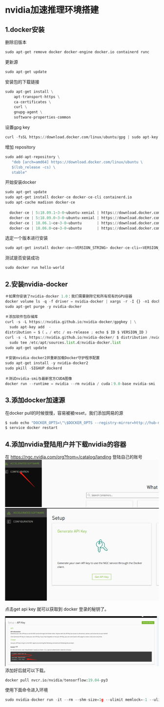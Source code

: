 # nvidia加速推理环境搭建
## 1.docker安装
删除旧版本
```python
sudo apt-get remove docker docker-engine docker.io containerd runc
```

更新源
```python
sudo apt-get update
```

安装包的下载链接
```python
sudo apt-get install \
    apt-transport-https \
    ca-certificates \
    curl \
    gnupg-agent \
    software-properties-common
```

设置gpg key
```python
curl -fsSL https://download.docker.com/linux/ubuntu/gpg | sudo apt-key add -
```

增加 repository
```python
sudo add-apt-repository \
   "deb [arch=amd64] https://download.docker.com/linux/ubuntu \
   $(lsb_release -cs) \
   stable"
```

开始安装docker
```python
sudo apt-get update
sudo apt-get install docker-ce docker-ce-cli containerd.io
sudo apt-cache madison docker-ce

  docker-ce | 5:18.09.1~3-0~ubuntu-xenial | https://download.docker.com/linux/ubuntu  xenial/stable amd64 Packages
  docker-ce | 5:18.09.0~3-0~ubuntu-xenial | https://download.docker.com/linux/ubuntu  xenial/stable amd64 Packages
  docker-ce | 18.06.1~ce~3-0~ubuntu       | https://download.docker.com/linux/ubuntu  xenial/stable amd64 Packages
  docker-ce | 18.06.0~ce~3-0~ubuntu       | https://download.docker.com/linux/ubuntu  xenial/stable amd64 Packages

```

选定一个版本进行安装
```python
sudo apt-get install docker-ce=<VERSION_STRING> docker-ce-cli=<VERSION_STRING> containerd.io
```


测试是否安装成功
```python
sudo docker run hello-world
```


## 2.安装nvidia-docker
```python
＃如果你安装了nvidia-docker 1.0：我们需要删除它和所有现有的GPU容器
docker volume ls -q -f driver = nvidia-docker | xargs -r -I {} -n1 docker ps -q -a -f volume = {} | xargs -r docker rm -f
sudo apt-get purge -y nvidia-docker

＃添加软件包存储库
curl -s -L https://nvidia.github.io/nvidia-docker/gpgkey | \
  sudo apt-key add  -
distribution = $（ 。/ etc / os-release ; echo $ ID $ VERSION_ID ）
curl -s -L https://nvidia.github.io/nvidia-docker/ $ distribution /nvidia-docker.list | \
  sudo tee /etc/apt/sources.list.d/nvidia-docker.list
sudo apt-get update

＃安装nvidia-docker2并重新加载Docker守护程序配置
sudo apt-get install -y nvidia-docker2
sudo pkill -SIGHUP dockerd

＃测试nvidia-smi与最新官方CUDA图像
docker run --runtime = nvidia --rm nvidia / cuda：9.0-base nvidia-smi
```


## 3.添加docker加速源
在docker pull的时候很慢，容易被被reset，我们添加网易的源
```python
$ sudo echo "DOCKER_OPTS=\"\$DOCKER_OPTS --registry-mirror=http://hub-mirror.c.163.com\"" >> /etc/default/docker
$ service docker restart
```


## 4.添加nvidia登陆用户并下载nvidia的容器
在 https://ngc.nvidia.com/org?from=/catalog/landing  登陆自己的账号
![](./Pictures/63.png)
![](./Pictures/62.png)


点击get api key  就可以获取到  docker 登录的秘钥了。

![](./Pictures/61.png)
添加好后就可以下载。
```python
docker pull nvcr.io/nvidia/tensorflow:19.04-py3
```


使用下面命令进入环境
```python
sudo nvidia-docker run -it --rm --shm-size=1g --ulimit memlock=-1 --ulimit stack=67108864 -v /home/ubuntu:/home/ -v /data:/workspace/ nvcr.io/nvidia/tensorflow:19.04-py3
```
